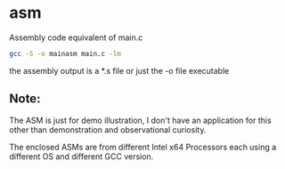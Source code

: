 # asm

Assembly code equivalent of main.c

```bash
gcc -S -o mainasm main.c -lm
```

the assembly output is a *.s file or just the -o file executable

## Note:

The ASM is just for demo illustration, I don't have an application for this other than demonstration and observational curiosity.

The enclosed ASMs are from different Intel x64 Processors each using a different OS and different GCC version.
